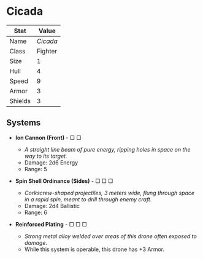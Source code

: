# Cicada

| Stat    | Value    |
| ------- | -------- |
| Name    | *Cicada* |
| Class   | Fighter  |
| Size    | 1        |
| Hull    | 4        |
| Speed   | 9        |
| Armor   | 3        |
| Shields | 3        |

## Systems

- **Ion Cannon (Front)** - □ □
  	- *A straight line beam of pure energy, ripping holes in space on the way to its target.*
  	- Damage: 2d6 Energy
  	- Range: 5

- **Spin Shell Ordinance (Sides)** - □ □ □
	- *Corkscrew-shaped projectiles, 3 meters wide, flung through space in a rapid spin, meant to drill through enemy craft.*
	- Damage: 2d4 Ballistic
	- Range: 6

- **Reinforced Plating** - □ □ □
  	- *Strong metal alloy welded over areas of this drone often exposed to damage.*
  	- While this system is operable, this drone has +3 Armor.
